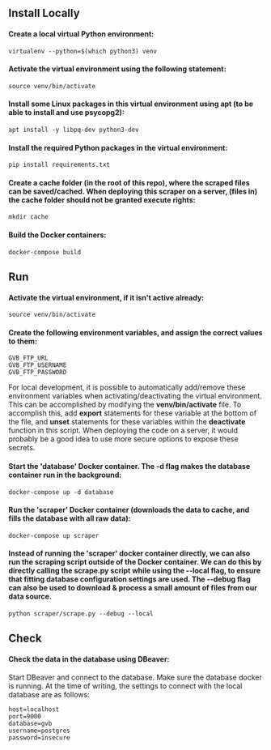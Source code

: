 <!--####################################################################################
# This file creates the markdown documentation for the GVB scraper repository.         #
#                                                                                      #
# Created by Thomas Jongstra 2019 - for the Municipality of Amsterdam                  #
#####################################################################################-->

## Install Locally

#### Create a local virtual Python environment:
	virtualenv --python=$(which python3) venv

#### Activate the virtual environment using the following statement:
	source venv/bin/activate

#### Install some Linux packages in this virtual environment using apt (to be able to install and use psycopg2):
    apt install -y libpq-dev python3-dev

#### Install the required Python packages in the virtual environment:
	pip install requirements.txt

#### Create a cache folder (in the root of this repo), where the scraped files can be saved/cached. When deploying this scraper on a server, (files in) the cache folder should not be granted execute rights:
    mkdir cache

#### Build the Docker containers:
    docker-compose build





## Run

#### Activate the virtual environment, if it isn't active already:
    source venv/bin/activate

#### Create the following environment variables, and assign the correct values to them:
    GVB_FTP_URL
    GVB_FTP_USERNAME
    GVB_FTP_PASSWORD

For local development, it is possible to automatically add/remove these environment variables when activating/deactivating the virtual environment. This can be accomplished by modifying the **venv/bin/activate** file. To accomplish this, add **export** statements for these variable at the bottom of the file, and **unset** statements for these variables within the **deactivate** function in this script. When deploying the code on a server, it would probably be a good idea to use more secure options to expose these secrets.

#### Start the 'database' Docker container. The -d flag makes the database container run in the background:
	docker-compose up -d database

#### Run the 'scraper' Docker container (downloads the data to cache, and fills the database with all raw data):
    docker-compose up scraper

#### Instead of running the 'scraper' docker container directly, we can also run the scraping script outside of the Docker container. We can do this by directly calling the scrape.py script while using the --local flag, to ensure that fitting database configuration settings are used. The --debug flag can also be used to download & process a small amount of files from our data source.
    python scraper/scrape.py --debug --local


## Check

#### Check the data in the database using DBeaver:
Start DBeaver and connect to the database. Make sure the database docker is running.
At the time of writing, the settings to connect with the local database are as follows:

    host=localhost
    port=9000
    database=gvb
    username=postgres
    password=insecure